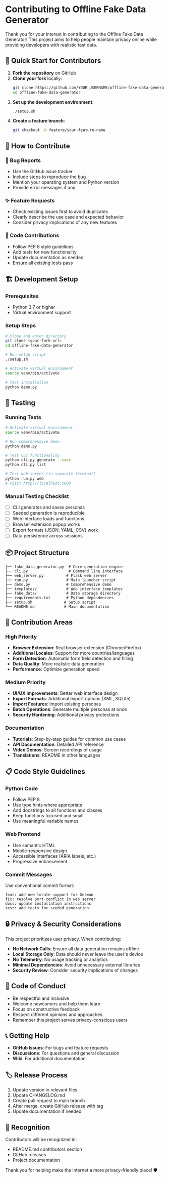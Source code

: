 # Contributing to Offline Fake Data Generator

Thank you for your interest in contributing to the Offline Fake Data Generator! This project aims to help people maintain privacy online while providing developers with realistic test data.

## 🚀 Quick Start for Contributors

1. **Fork the repository** on GitHub
2. **Clone your fork** locally:
   ```bash
   git clone https://github.com/YOUR_USERNAME/offline-fake-data-generator.git
   cd offline-fake-data-generator
   ```
3. **Set up the development environment**:
   ```bash
   ./setup.sh
   ```
4. **Create a feature branch**:
   ```bash
   git checkout -b feature/your-feature-name
   ```

## 📝 How to Contribute

### 🐛 Bug Reports
- Use the GitHub issue tracker
- Include steps to reproduce the bug
- Mention your operating system and Python version
- Provide error messages if any

### ✨ Feature Requests
- Check existing issues first to avoid duplicates
- Clearly describe the use case and expected behavior
- Consider privacy implications of any new features

### 🔧 Code Contributions
- Follow PEP 8 style guidelines
- Add tests for new functionality
- Update documentation as needed
- Ensure all existing tests pass

## 🏗️ Development Setup

### Prerequisites
- Python 3.7 or higher
- Virtual environment support

### Setup Steps
```bash
# Clone and enter directory
git clone <your-fork-url>
cd offline-fake-data-generator

# Run setup script
./setup.sh

# Activate virtual environment
source venv/bin/activate

# Test installation
python demo.py
```

## 🧪 Testing

### Running Tests
```bash
# Activate virtual environment
source venv/bin/activate

# Run comprehensive demo
python demo.py

# Test CLI functionality
python cli.py generate --save
python cli.py list

# Test web server (in separate terminal)
python run.py web
# Visit http://localhost:5000
```

### Manual Testing Checklist
- [ ] CLI generates and saves personas
- [ ] Seeded generation is reproducible
- [ ] Web interface loads and functions
- [ ] Browser extension popup works
- [ ] Export formats (JSON, YAML, CSV) work
- [ ] Data persistence across sessions

## 📦 Project Structure

```
├── fake_data_generator.py  # Core generation engine
├── cli.py                  # Command line interface
├── web_server.py          # Flask web server
├── run.py                 # Main launcher script
├── demo.py                # Comprehensive demo
├── templates/             # Web interface templates
├── fake_data/             # Data storage directory
├── requirements.txt       # Python dependencies
├── setup.sh              # Setup script
└── README.md             # Main documentation
```

## 🎯 Contribution Areas

### High Priority
- **Browser Extension**: Real browser extension (Chrome/Firefox)
- **Additional Locales**: Support for more countries/languages
- **Form Detection**: Automatic form field detection and filling
- **Data Quality**: More realistic data generation
- **Performance**: Optimize generation speed

### Medium Priority
- **UI/UX Improvements**: Better web interface design
- **Export Formats**: Additional export options (XML, SQLite)
- **Import Features**: Import existing personas
- **Batch Operations**: Generate multiple personas at once
- **Security Hardening**: Additional privacy protections

### Documentation
- **Tutorials**: Step-by-step guides for common use cases
- **API Documentation**: Detailed API reference
- **Video Demos**: Screen recordings of usage
- **Translations**: README in other languages

## 📋 Code Style Guidelines

### Python Code
- Follow PEP 8
- Use type hints where appropriate
- Add docstrings to all functions and classes
- Keep functions focused and small
- Use meaningful variable names

### Web Frontend
- Use semantic HTML
- Mobile-responsive design
- Accessible interfaces (ARIA labels, etc.)
- Progressive enhancement

### Commit Messages
Use conventional commit format:
```
feat: add new locale support for German
fix: resolve port conflict in web server
docs: update installation instructions
test: add tests for seeded generation
```

## 🔒 Privacy & Security Considerations

This project prioritizes user privacy. When contributing:

- **No Network Calls**: Ensure all data generation remains offline
- **Local Storage Only**: Data should never leave the user's device
- **No Telemetry**: No usage tracking or analytics
- **Minimal Dependencies**: Avoid unnecessary external libraries
- **Security Review**: Consider security implications of changes

## 🤝 Code of Conduct

- Be respectful and inclusive
- Welcome newcomers and help them learn
- Focus on constructive feedback
- Respect different opinions and approaches
- Remember this project serves privacy-conscious users

## 📞 Getting Help

- **GitHub Issues**: For bugs and feature requests
- **Discussions**: For questions and general discussion
- **Wiki**: For additional documentation

## 🏷️ Release Process

1. Update version in relevant files
2. Update CHANGELOG.md
3. Create pull request to main branch
4. After merge, create GitHub release with tag
5. Update documentation if needed

## 🎉 Recognition

Contributors will be recognized in:
- README.md contributors section
- GitHub releases
- Project documentation

Thank you for helping make the internet a more privacy-friendly place! 🛡️ 
